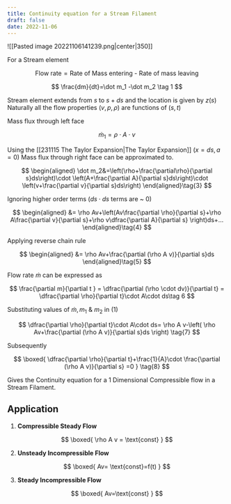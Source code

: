 ```yaml
---
title: Continuity equation for a Stream Filament
draft: false
date: 2022-11-06
---
```


![[Pasted image 20221106141239.png|center|350]]

For a Stream element

$$
\text{Flow rate}=\text{Rate of Mass entering - Rate of mass leaving}
$$



$$
\frac{dm}{dt}=\dot m_1 -\dot m_2 \tag 1
$$

Stream element extends from $s$ to $s+ds$  and the location is given by $z(s)$
Naturally all the flow properties $(v, p,\rho)$ are functions of $(s,t)$

Mass flux through left face

$$
\dot m_1=\rho\cdot A\cdot v \tag{2}
$$

Using the [[231115  The Taylor Expansion|The Taylor Expansion]] $(x=ds,a=0)$ Mass flux through right face can be approximated to.  

$$
\begin{aligned}
\dot m_2&=\left(\rho+\frac{\partial\rho}{\partial s}ds\right)\cdot \left(A+\frac{\partial A}{\partial s}ds\right)\cdot \left(v+\frac{\partial v}{\partial s}ds\right)
\end{aligned}\tag{3}
$$

Ignoring higher order terms ($ds\cdot ds$ terms are ~ $0$) 

$$
\begin{aligned}
&= \rho Av+\left(Av\frac{\partial \rho}{\partial s}+\rho A\frac{\partial v}{\partial s}+\rho v\dfrac{\partial A}{\partial s} \right)ds+...
\end{aligned}\tag{4}
$$

Applying reverse chain rule 

$$
\begin{aligned}
&= \rho Av+\frac{\partial (\rho A v)}{\partial s}ds 
\end{aligned}\tag{5}
$$

Flow rate $\dot m$ can be expressed as 

$$
\frac{\partial m}{\partial t } = \dfrac{\partial (\rho \cdot dv)}{\partial t} = \dfrac{\partial \rho}{\partial t}\cdot A\cdot ds\tag 6
$$

Substituting values of  $\dot m, m_1$ & $m_2$ in $(1)$

$$
\dfrac{\partial \rho}{\partial t}\cdot A\cdot ds= \rho A v-\left(
\rho Av+\frac{\partial (\rho A v)}{\partial s}ds \right)
\tag{7}
$$


Subsequently 

$$
\boxed{
\dfrac{\partial \rho}{\partial t}+\frac{1}{A}\cdot \frac{\partial (\rho A v)}{\partial s} =0
} \tag{8}
$$

Gives the Continuity equation for a 1 Dimensional Compressible flow in a Stream Filament. 

## Application
1. **Compressible Steady Flow**
	
$$
\boxed{
	\rho A v = \text{const}
   }
$$


2. **Unsteady Incompressible Flow**
	
$$
\boxed{
	Av= \text{const}=f(t)
	}
$$

3. **Steady Incompressible Flow**
	
$$
\boxed{
	Av=\text{const}
	}
$$


